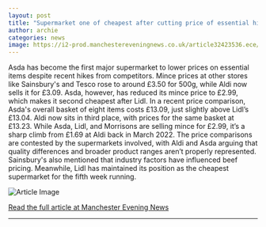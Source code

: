 ```yaml
---
layout: post
title: "Supermarket one of cheapest after cutting price of essential hiked by Aldi, Sainsbury's and Tesco"
author: archie
categories: news
image: https://i2-prod.manchestereveningnews.co.uk/article32423536.ece/ALTERNATES/s1200/0_EGR_150825shops.jpg
---
```

Asda has become the first major supermarket to lower prices on essential items despite recent hikes from competitors. Mince prices at other stores like Sainsbury's and Tesco rose to around £3.50 for 500g, while Aldi now sells it for £3.09. Asda, however, has reduced its mince price to £2.99, which makes it second cheapest after Lidl. In a recent price comparison, Asda's overall basket of eight items costs £13.09, just slightly above Lidl’s £13.04. Aldi now sits in third place, with prices for the same basket at £13.23. While Asda, Lidl, and Morrisons are selling mince for £2.99, it’s a sharp climb from £1.69 at Aldi back in March 2022. The price comparisons are contested by the supermarkets involved, with Aldi and Asda arguing that quality differences and broader product ranges aren’t properly represented. Sainsbury's also mentioned that industry factors have influenced beef pricing. Meanwhile, Lidl has maintained its position as the cheapest supermarket for the fifth week running.

![Article Image](https://i2-prod.manchestereveningnews.co.uk/article32423536.ece/ALTERNATES/s1200/0_EGR_150825shops.jpg)

[Read the full article at Manchester Evening News](https://www.manchestereveningnews.co.uk/news/cost-of-living/supermarket-one-cheapest-after-cutting-32421106)

---
